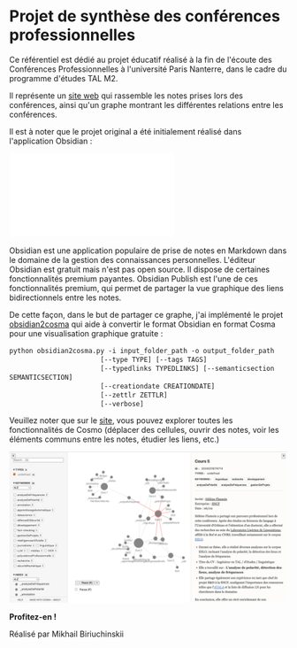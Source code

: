 
# Projet de synthèse des conférences professionnelles

Ce référentiel est dédié au projet éducatif réalisé à la fin de l'écoute des Conférences Professionnelles à l'université Paris Nanterre, dans le cadre du programme d'études TAL M2.

Il représente un [site web](https://michabiriuchinskii.github.io/Conferences_Prof/#20240218174630) qui rassemble les notes prises lors des conférences, ainsi qu'un graphe montrant les différentes relations entre les conférences.

Il est à noter que le projet original a été initialement réalisé dans l'application Obsidian :

![obsidian_screenshot](obsidian_screenshot.pdf)

Obsidian est une application populaire de prise de notes en Markdown dans le domaine de la gestion des connaissances personnelles. L'éditeur Obsidian est gratuit mais n'est pas open source. Il dispose de certaines fonctionnalités premium payantes. Obsidian Publish est l'une de ces fonctionnalités premium, qui permet de partager la vue graphique des liens bidirectionnels entre les notes.

De cette façon, dans le but de partager ce graphe, j'ai implémenté le projet [obsidian2cosma](https://github.com/kevinpolisano/obsidian2cosma) qui aide à convertir le format Obsidian en format Cosma pour une visualisation graphique gratuite : 

```terminal
python obsidian2cosma.py -i input_folder_path -o output_folder_path
                       [--type TYPE] [--tags TAGS]
                       [--typedlinks TYPEDLINKS] [--semanticsection SEMANTICSECTION]
                       [--creationdate CREATIONDATE]
                       [--zettlr ZETTLR] 
                       [--verbose]
```

Veuillez noter que sur le [site](https://michabiriuchinskii.github.io/Conferences_Prof/#20240218174630), vous pouvez explorer toutes les fonctionnalités de Cosmo (déplacer des cellules, ouvrir des notes, voir les éléments communs entre les notes, étudier les liens, etc.)

![mon_site](mon_site.png)

**Profitez-en !**

Réalisé par Mikhail Biriuchinskii

